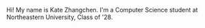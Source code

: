 Hi! My name is Kate Zhangchen. I'm a Computer Science student at Northeastern University, Class of '28.

